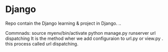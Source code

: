    # Django
Repo contain the Django learning &amp; project in Django.
..

Commnads: 
source myenv/bin/activate
python manage.py runserver
url dispatching   It is the method wher we add configuraion to url.py or view.py  . this process called url dispatching.